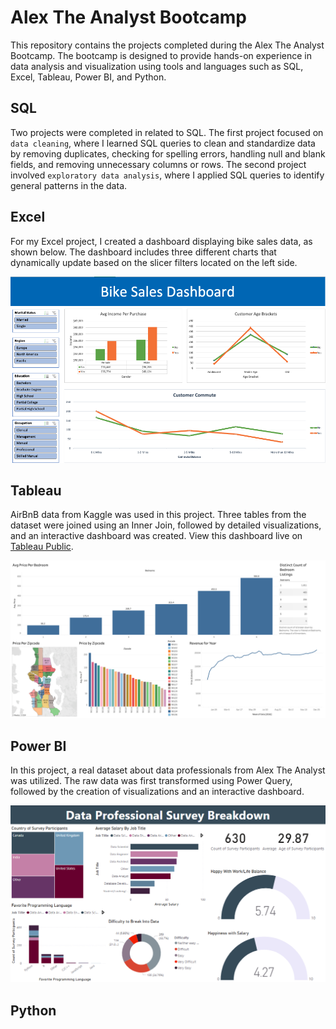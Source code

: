 # Alex The Analyst Bootcamp

This repository contains the projects completed during the Alex The Analyst Bootcamp. The bootcamp is designed to provide hands-on experience in data analysis and visualization using tools and languages such as SQL, Excel, Tableau, Power BI, and Python.

## SQL
Two projects were completed in related to SQL. The first project focused on `data cleaning`, where I learned SQL queries to clean and standardize data by removing duplicates, checking for spelling errors, handling null and blank fields, and removing unnecessary columns or rows. The second project involved `exploratory data analysis`, where I applied SQL queries to identify general patterns in the data.

## Excel
For my Excel project, I created a dashboard displaying bike sales data, as shown below. The dashboard includes three different charts that dynamically update based on the slicer filters located on the left side.

![Excel dashboard](<Assets/bike_sales_dashboard.png>)


## Tableau
AirBnB data from Kaggle was used in this project. Three tables from the dataset were joined using an Inner Join, followed by detailed visualizations, and an interactive dashboard was created. View this dashboard live on [Tableau Public](https://public.tableau.com/app/profile/shree.ram.bhusal/viz/AirBnBFullProject_17412840279140/Dashboard1).

![Tableau dashboard](<Assets/tableau_airbnb.png>)

## Power BI
In this project, a real dataset about data professionals from Alex The Analyst was utilized. The raw data was first transformed using Power Query, followed by the creation of visualizations and an interactive dashboard.

![Tableau dashboard](<Assets/powerbi_dataprofessionals.PNG>)

## Python
